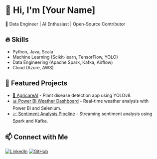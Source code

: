 # 👋 Hi, I'm [Your Name]
🚀 Data Engineer | AI Enthusiast | Open-Source Contributor  

## 🔥 Skills
- Python, Java, Scala
- Machine Learning (Scikit-learn, TensorFlow, YOLO)
- Data Engineering (Apache Spark, Kafka, Airflow)
- Cloud (Azure, AWS)

## 📂 Featured Projects
- [🌿 AgricareAI](https://github.com/yourusername/agricareAI) - Plant disease detection app using YOLOv8.
- [📊 Power BI Weather Dashboard](https://github.com/yourusername/weather-dashboard) - Real-time weather analysis with Power BI and Selenium.
- [📈 Sentiment Analysis Pipeline](https://github.com/yourusername/sentiment-pipeline) - Streaming sentiment analysis using Spark and Kafka.

## 📫 Connect with Me
[![LinkedIn](https://img.shields.io/badge/-LinkedIn-blue?style=flat&logo=linkedin)](https://linkedin.com/in/yourprofile) 
[![GitHub](https://img.shields.io/badge/-GitHub-black?style=flat&logo=github)](https://github.com/yourusername)
